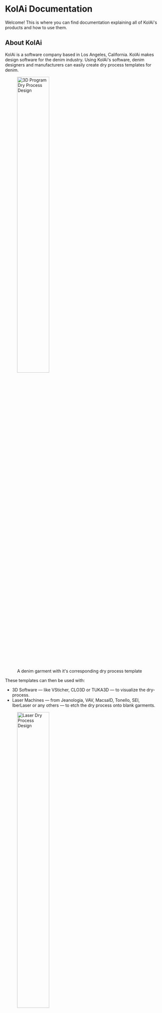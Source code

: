 # KolAi Documentation

Welcome! This is where you can find documentation explaining all of KolAi's products and how to use them. 

## About KolAi

KolAi is a software company based in Los Angeles, California. KolAi makes design software for the denim industry. Using KolAi's software, denim designers and manufacturers can easily create dry process templates for denim. 

<figure markdown="span">
  <image src="assets/dry-process-example.png" 
         alt="3D Program Dry Process Design"
         style="width:50%">
  <figcaption>A denim garment with it's corresponding dry process template</figcaption>
</figure>

These templates can then be used with:  

 - 3D Software &mdash; like VSticher, CLO3D or TUKA3D &mdash; to visualize the dry-process.  
 - Laser Machines &mdash; from Jeanologia, VAV, MacsaID, Tonello, SEI, IberLaser or any others &mdash; to etch the dry process onto blank garments. 

<figure markdown="span">
  <image src="assets/laser-design.png" 
         alt="Laser Dry Process Design"
         style="width:50%">
  <figcaption>A denim garment with its corresponding dry process laser file</figcaption>
</figure>

## Why KolAi?

It can take hours of work and years of experience to make a quality dry process template. KolAi speeds up the process and makes it easier by incorporating a trained A.I. system. Given an image of a target garment, the A.I. transforms the image into a dry process template in seconds. A denim designer can then spend their time perfecting the design, making edits where necessary, and running tests with their laser machine or 3D program. 

## Products

=== "KolAi Laser Designer"
    Use A.I. to make dry process templates for laser in a web interface: [kolaidesigner.com](https://www.kolaidesigner.com/){target="_blank"}

=== "KolAi Laser Designer Plugin"
    Use A.I. to make dry process templates for laser in Photoshop: [store.kolaidenim.com](https://store.kolaidenim.com/b/4tKzG){target="_blank"}

=== "KolAi 3D Designer Plugin"
    Use A.I. to make dry process templates for 3D in Photoshop: *Coming soon!*   

### How to Purchase 

Plugins can be purchased in our store: [store.kolaidenim.com](https://store.kolaidenim.com/collection/tools-for-photoshop){target="_blank"}. 

Tokens (uses of the A.I.) can be purchased here: [kolaidesigner.com/select-plan](https://www.kolaidesigner.com/select-plan/){target="_blank"}.


